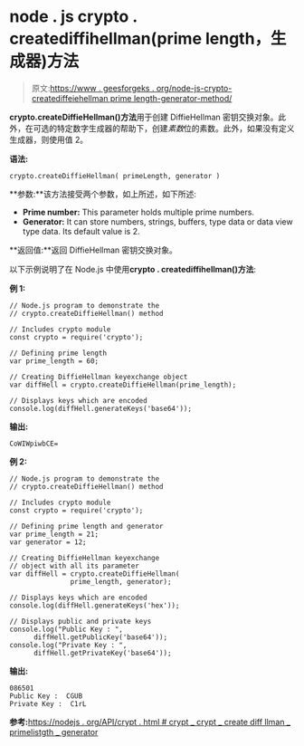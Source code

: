 # node . js crypto . creatediffihellman(prime length，生成器)方法

> 原文:[https://www . geesforgeks . org/node-js-crypto-creatediffeiehellman prime length-generator-method/](https://www.geeksforgeeks.org/node-js-crypto-creatediffiehellmanprimelength-generator-method/)

**crypto.createDiffieHellman()方法**用于创建 DiffieHellman 密钥交换对象。此外，在可选的特定数字生成器的帮助下，创建*素数*位的素数。此外，如果没有定义生成器，则使用值 2。

**语法:**

```
crypto.createDiffieHellman( primeLength, generator )
```

**参数:**该方法接受两个参数，如上所述，如下所述:

*   **Prime number:** This parameter holds multiple prime numbers.
*   **Generator:** It can store numbers, strings, buffers, type data or data view type data. Its default value is 2.

**返回值:**返回 DiffieHellman 密钥交换对象。

以下示例说明了在 Node.js 中使用**crypto . creatediffihellman()方法**:

**例 1:**

```
// Node.js program to demonstrate the     
// crypto.createDiffieHellman() method

// Includes crypto module
const crypto = require('crypto');

// Defining prime length
var prime_length = 60;

// Creating DiffieHellman keyexchange object
var diffHell = crypto.createDiffieHellman(prime_length);

// Displays keys which are encoded
console.log(diffHell.generateKeys('base64'));
```

**输出:**

```
CoWIWpiwbCE=

```

**例 2:**

```
// Node.js program to demonstrate the     
// crypto.createDiffieHellman() method

// Includes crypto module
const crypto = require('crypto');

// Defining prime length and generator
var prime_length = 21;
var generator = 12;

// Creating DiffieHellman keyexchange
// object with all its parameter
var diffHell = crypto.createDiffieHellman(
               prime_length, generator);

// Displays keys which are encoded
console.log(diffHell.generateKeys('hex'));

// Displays public and private keys
console.log("Public Key : ",
      diffHell.getPublicKey('base64'));
console.log("Private Key : ",
      diffHell.getPrivateKey('base64'));
```

**输出:**

```
086501
Public Key :  CGUB
Private Key :  C1rL

```

**参考:**[https://nodejs . org/API/crypt . html # crypt _ crypt _ create diff llman _ primelistgth _ generator](https://nodejs.org/api/crypto.html#crypto_crypto_creatediffiehellman_primelength_generator)